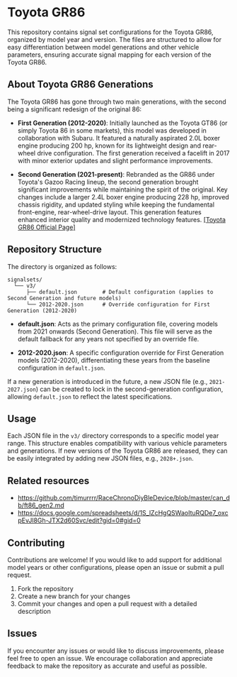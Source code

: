 # Toyota GR86

This repository contains signal set configurations for the Toyota GR86, organized by model year and version. The files are structured to allow for easy differentiation between model generations and other vehicle parameters, ensuring accurate signal mapping for each version of the Toyota GR86.

## About Toyota GR86 Generations

The Toyota GR86 has gone through two main generations, with the second being a significant redesign of the original 86:

- **First Generation (2012-2020)**: Initially launched as the Toyota GT86 (or simply Toyota 86 in some markets), this model was developed in collaboration with Subaru. It featured a naturally aspirated 2.0L boxer engine producing 200 hp, known for its lightweight design and rear-wheel drive configuration. The first generation received a facelift in 2017 with minor exterior updates and slight performance improvements.

- **Second Generation (2021-present)**: Rebranded as the GR86 under Toyota's Gazoo Racing lineup, the second generation brought significant improvements while maintaining the spirit of the original. Key changes include a larger 2.4L boxer engine producing 228 hp, improved chassis rigidity, and updated styling while keeping the fundamental front-engine, rear-wheel-drive layout. This generation features enhanced interior quality and modernized technology features. [[Toyota GR86 Official Page]](https://www.toyota.com/gr86/)

## Repository Structure

The directory is organized as follows:

```plaintext
signalsets/
  └── v3/
      ├── default.json        # Default configuration (applies to Second Generation and future models)
      └── 2012-2020.json      # Override configuration for First Generation (2012-2020)
```

- **default.json**: Acts as the primary configuration file, covering models from 2021 onwards (Second Generation). This file will serve as the default fallback for any years not specified by an override file.

- **2012-2020.json**: A specific configuration override for First Generation models (2012-2020), differentiating these years from the baseline configuration in `default.json`.

If a new generation is introduced in the future, a new JSON file (e.g., `2021-2027.json`) can be created to lock in the second-generation configuration, allowing `default.json` to reflect the latest specifications.

## Usage

Each JSON file in the `v3/` directory corresponds to a specific model year range. This structure enables compatibility with various vehicle parameters and generations. If new versions of the Toyota GR86 are released, they can be easily integrated by adding new JSON files, e.g., `2028+.json`.

## Related resources

- https://github.com/timurrrr/RaceChronoDiyBleDevice/blob/master/can_db/ft86_gen2.md
- https://docs.google.com/spreadsheets/d/1S_lZcHgQSWaoItuRQDe7_oxcpEvJl8Gh-JTX2d60Svc/edit?gid=0#gid=0

## Contributing

Contributions are welcome! If you would like to add support for additional model years or other configurations, please open an issue or submit a pull request.

1. Fork the repository
2. Create a new branch for your changes
3. Commit your changes and open a pull request with a detailed description

## Issues

If you encounter any issues or would like to discuss improvements, please feel free to open an issue. We encourage collaboration and appreciate feedback to make the repository as accurate and useful as possible.
